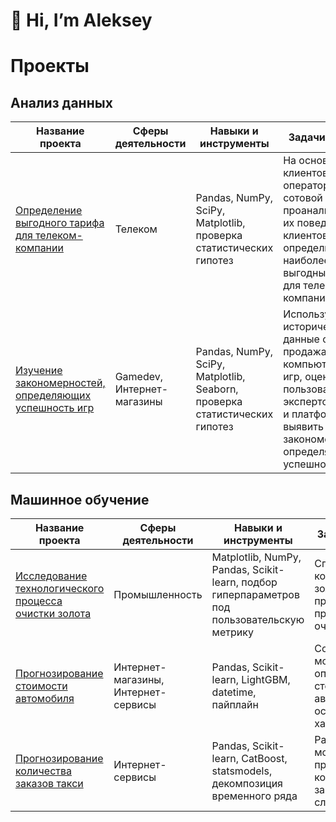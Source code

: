 # 👋 Hi, I’m Aleksey


<!---
- 👀 I’m interested in ...
- 🌱 I’m currently learning ...
- 💞️ I’m looking to collaborate on ...
- 📫 How to reach me ...

alien150684/alien150684 is a ✨ special ✨ repository because its `README.md` (this file) appears on your GitHub profile.
You can click the Preview link to take a look at your changes.
--->


# Проекты

## Анализ данных

| Название проекта | Сферы деятельности | Навыки и инструменты | Задачи проекта |
|---|---|---|---|
| [Определение выгодного тарифа для телеком-компании](https://github.com/alien150684/4_telecom_company_tariffs) | Телеком | Pandas, NumPy, SciPy, Matplotlib, проверка статистических гипотез | На основе данных клиентов оператора сотовой связи проанализировать их поведение клиентов и определить наиболее выгодный тариф для телеком-компании. |
| [Изучение закономерностей, определяющих успешность игр](https://github.com/alien150684/5_search_successful_games) | Gamedev, Интернет-магазины | Pandas, NumPy, SciPy, Matplotlib, Seaborn, проверка статистических гипотез | Используя исторические данные о продажах компьютерных игр, оценки пользователей и экспертов, жанры и платформы, выявить закономерности, определяющие успешность игры  |

## Машинное обучение

| Название проекта | Сферы деятельности | Навыки и инструменты | Задачи проекта |
|---|---|---|---|
| [Исследование технологического процесса очистки золота](https://github.com/alien150684/9_process_gold_recovery) | Промышленность | Matplotlib, NumPy, Pandas, Scikit-learn, подбор гиперпараметров под пользовательскую метрику | Спрогнозировать концентрацию золота при проведении процесса очистки золота. |
| [Прогнозирование стоимости автомобиля](https://github.com/alien150684/11_car_price_prediction) | Интернет-магазины, Интернет-сервисы | Pandas, Scikit-learn, LightGBM, datetime, пайплайн | Создание модели для определения стоимости автомобиля на основе его характеристик. |
| [Прогнозирование количества заказов такси](https://github.com/alien150684/12_number_of_taxi_orders) | Интернет-сервисы | Pandas, Scikit-learn, CatBoost, statsmodels, декомпозиция временного ряда | Разработка модели для предсказания  количества заказов такси на следующий час. |

